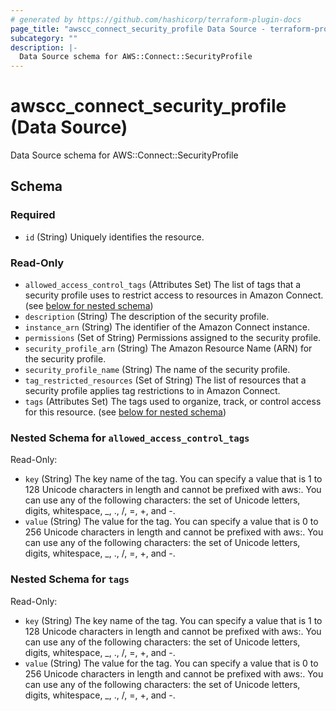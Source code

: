 ```yaml
---
# generated by https://github.com/hashicorp/terraform-plugin-docs
page_title: "awscc_connect_security_profile Data Source - terraform-provider-awscc"
subcategory: ""
description: |-
  Data Source schema for AWS::Connect::SecurityProfile
---
```


# awscc_connect_security_profile (Data Source)

Data Source schema for AWS::Connect::SecurityProfile



<!-- schema generated by tfplugindocs -->
## Schema

### Required

- `id` (String) Uniquely identifies the resource.

### Read-Only

- `allowed_access_control_tags` (Attributes Set) The list of tags that a security profile uses to restrict access to resources in Amazon Connect. (see [below for nested schema](#nestedatt--allowed_access_control_tags))
- `description` (String) The description of the security profile.
- `instance_arn` (String) The identifier of the Amazon Connect instance.
- `permissions` (Set of String) Permissions assigned to the security profile.
- `security_profile_arn` (String) The Amazon Resource Name (ARN) for the security profile.
- `security_profile_name` (String) The name of the security profile.
- `tag_restricted_resources` (Set of String) The list of resources that a security profile applies tag restrictions to in Amazon Connect.
- `tags` (Attributes Set) The tags used to organize, track, or control access for this resource. (see [below for nested schema](#nestedatt--tags))

<a id="nestedatt--allowed_access_control_tags"></a>
### Nested Schema for `allowed_access_control_tags`

Read-Only:

- `key` (String) The key name of the tag. You can specify a value that is 1 to 128 Unicode characters in length and cannot be prefixed with aws:. You can use any of the following characters: the set of Unicode letters, digits, whitespace, _, ., /, =, +, and -.
- `value` (String) The value for the tag. You can specify a value that is 0 to 256 Unicode characters in length and cannot be prefixed with aws:. You can use any of the following characters: the set of Unicode letters, digits, whitespace, _, ., /, =, +, and -.


<a id="nestedatt--tags"></a>
### Nested Schema for `tags`

Read-Only:

- `key` (String) The key name of the tag. You can specify a value that is 1 to 128 Unicode characters in length and cannot be prefixed with aws:. You can use any of the following characters: the set of Unicode letters, digits, whitespace, _, ., /, =, +, and -.
- `value` (String) The value for the tag. You can specify a value that is 0 to 256 Unicode characters in length and cannot be prefixed with aws:. You can use any of the following characters: the set of Unicode letters, digits, whitespace, _, ., /, =, +, and -.
